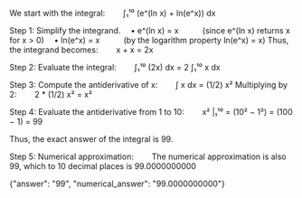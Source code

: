 We start with the integral:
  ∫₁¹⁰ (e^(ln x) + ln(e^x)) dx

Step 1: Simplify the integrand.
 • e^(ln x) = x   (since e^(ln x) returns x for x > 0)
 • ln(e^x) = x   (by the logarithm property ln(e^x) = x)
Thus, the integrand becomes:
  x + x = 2x

Step 2: Evaluate the integral:
  ∫₁¹⁰ (2x) dx = 2 ∫₁¹⁰ x dx

Step 3: Compute the antiderivative of x:
  ∫ x dx = (1/2) x²
Multiplying by 2:
  2 * (1/2) x² = x²

Step 4: Evaluate the antiderivative from 1 to 10:
  x² |₁¹⁰ = (10² − 1²) = (100 − 1) = 99

Thus, the exact answer of the integral is 99.

Step 5: Numerical approximation:
  The numerical approximation is also 99, which to 10 decimal places is 99.0000000000

{"answer": "$99$", "numerical_answer": "99.0000000000"}